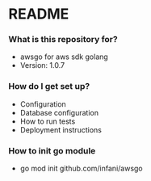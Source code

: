 # README #

### What is this repository for? ###

* awsgo for aws sdk golang
* Version: 1.0.7

### How do I get set up? ###

* Configuration
* Database configuration
* How to run tests
* Deployment instructions

### How to init go module

* go mod init github.com/infani/awsgo
